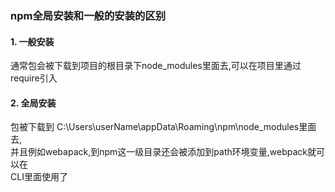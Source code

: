 ### npm全局安装和一般的安装的区别
#### 1. 一般安装  
通常包会被下载到项目的根目录下node_modules里面去,可以在项目里通过require引入  
#### 2. 全局安装  
包被下载到 C:\Users\userName\appData\Roaming\npm\node_modules里面去,  
并且例如webapack,到npm这一级目录还会被添加到path环境变量,webpack就可以在  
CLI里面使用了